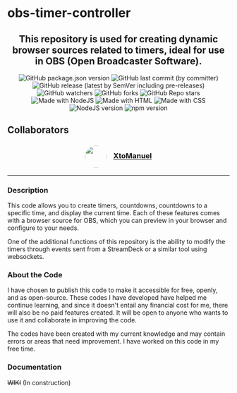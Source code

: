 # obs-timer-controller

<h2 align="center">This repository is used for creating dynamic browser sources related to timers, ideal for use in OBS (Open Broadcaster Software).</h2>

<div align="center">
<img alt="GitHub package.json version" src="https://img.shields.io/github/package-json/v/BrowserSourcesForOBS/obs-timer-controller?style=for-the-badge&link=https%3A%2F%2Fgithub.com%2FBrowserSourcesForOBS%2Fobs-timer-controller">
<img alt="GitHub last commit (by committer)" src="https://img.shields.io/github/last-commit/BrowserSourcesForOBS/obs-timer-controller?style=for-the-badge&link=https%3A%2F%2Fgithub.com%2FBrowserSourcesForOBS%2Fobs-timer-controller">
<img alt="GitHub release (latest by SemVer including pre-releases)" src="https://img.shields.io/github/downloads-pre/BrowserSourcesForOBS/obs-timer-controller/latest/total?style=for-the-badge&link=https%3A%2F%2Fgithub.com%2FBrowserSourcesForOBS%2Fobs-timer-controller%2freleases%2Flatest">
<img alt="GitHub watchers" src="https://img.shields.io/github/watchers/BrowserSourcesForOBS/obs-timer-controller?style=for-the-badge&link=https%3A%2F%2Fgithub.com%2FBrowserSourcesForOBS%2Fobs-timer-controller">
<img alt="GitHub forks" src="https://img.shields.io/github/forks/BrowserSourcesForOBS/obs-timer-controller?style=for-the-badge&link=https%3A%2F%2Fgithub.com%2FBrowserSourcesForOBS%2Fobs-timer-controller">
<img alt="GitHub Repo stars" src="https://img.shields.io/github/stars/BrowserSourcesForOBS/obs-timer-controller?style=for-the-badge&link=https%3A%2F%2Fgithub.com%2FBrowserSourcesForOBS%2Fobs-timer-controller">
<br>
<img alt="Made with NodeJS" src="https://img.shields.io/badge/MADE%20WITH-NodeJS-yellow?style=for-the-badge&logo=javascript&link=https%3A%2F%2Fnodejs.org">
<img alt="Made with HTML" src="https://img.shields.io/badge/MADE%20WITH-HTML-orange?style=for-the-badge&logo=html5">
<img alt="Made with CSS" src="https://img.shields.io/badge/MADE%20WITH-CSS-blue?style=for-the-badge&logo=css3">
<br>
<img alt="NodeJS version" src="https://img.shields.io/badge/VERSION-18.18.0%20LTS-yellow?style=for-the-badge&logo=javascript&link=https%3A%2F%2Fnodejs.org%2Fes%2Fdownload">
<img alt="npm version" src="https://img.shields.io/badge/VERSION-10.2.0-red?style=for-the-badge&logo=npm&link=https%3A%2F%2Fwww.npmjs.com">
</div>

## Collaborators

<div align="center"><h3><a href="https://github.com/XtoMHA96"><img src="https://github.com/XtoMHA96.png?size=50" alt="" style="vertical-align:middle; border-radius:50%" height="50"></a><span style="display:inline-block; width: 10px;"></span> <a href="https://github.com/XtoMHA96"><b>XtoManuel</b></a></h3></div>
<!--&nbsp;&nbsp;&nbsp;&nbsp;-->

___

### Description

This code allows you to create timers, countdowns, countdowns to a specific time, and display the current time. Each of these features comes with a browser source for OBS, which you can preview in your browser and configure to your needs.

One of the additional functions of this repository is the ability to modify the timers through events sent from a StreamDeck or a similar tool using websockets.

### About the Code

I have chosen to publish this code to make it accessible for free, openly, and as open-source. These codes I have developed have helped me continue learning, and since it doesn't entail any financial cost for me, there will also be no paid features created. It will be open to anyone who wants to use it and collaborate in improving the code.

The codes have been created with my current knowledge and may contain errors or areas that need improvement. I have worked on this code in my free time.

### Documentation

~~WIKI~~ (In construction)